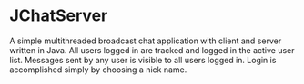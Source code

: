 # JChatServer
A simple multithreaded broadcast chat application with client and server written in Java.
All users logged in are tracked and logged in the active user list.
Messages sent by any user is visible to all users logged in.
Login is accomplished simply by choosing a nick name.
